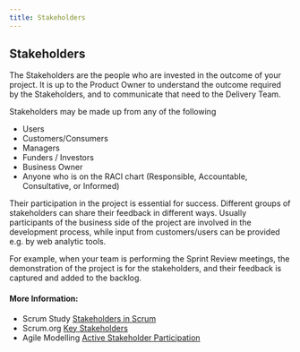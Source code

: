 ```yaml
---
title: Stakeholders
---
```

## Stakeholders

The Stakeholders are the people who are invested in the outcome of your project.  It is up to the Product Owner to understand the outcome required by the Stakeholders, and to communicate that need to the Delivery Team.

Stakeholders may be made up from any of the following
- Users
- Customers/Consumers
- Managers
- Funders / Investors
- Business Owner
- Anyone who is on the RACI chart (Responsible, Accountable, Consultative, or Informed)

Their participation in the project is essential for success. Different groups of stakeholders can share their feedback in different ways. Usually participants of the business side of the project are involved in the development process, while input from customers/users can be provided e.g. by web analytic tools.

For example, when your team is performing the Sprint Review meetings, the demonstration of the project is for the stakeholders, and their feedback is captured and added to the backlog.

#### More Information:
<!-- Please add any articles you think might be helpful to read before writing the article -->
- Scrum Study <a href='https://www.scrumstudy.com/blog/stakeholders-in-scrum/' target='_blank' rel='nofollow'>Stakeholders in Scrum</a>
- Scrum.org <a href='https://www.scrum.org/resources/blog/scrum-who-are-key-stakeholders-should-be-attending-every-sprint-review' target='_blank' rel='nofollow'>Key Stakeholders</a>
- Agile Modelling <a href='http://agilemodeling.com/essays/activeStakeholderParticipation.htm' target='_blank' rel='nofollow'>Active Stakeholder Participation</a>


